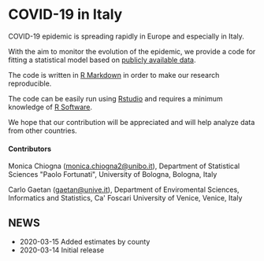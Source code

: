 # COVID-19 in Italy



COVID-19 epidemic is spreading rapidly in Europe and especially in Italy. 

With the aim to monitor the evolution of the epidemic, we provide a code for fitting a statistical model based on   [publicly available data](https://github.com/pcm-dpc/COVID-19/).


The code is written in  [R Markdown](http://rmarkdown.rstudio.com) in order to make our research reproducible. 

The code can be easily run using [Rstudio](https://rstudio.com/) and requires a minimum knowledge of [R Software](https://www.r-project.org/).

We hope that our contribution will be appreciated and will help analyze data from other countries.




#### Contributors

Monica Chiogna (monica.chiogna2@unibo.it), Department of Statistical Sciences "Paolo Fortunati", University of Bologna, Bologna, Italy  

Carlo Gaetan (gaetan@unive.it), Department of Enviromental Sciences, Informatics and Statistics, Ca' Foscari University of Venice, Venice, Italy

## NEWS

* 2020-03-15 Added  estimates by county
* 2020-03-14 Initial release

